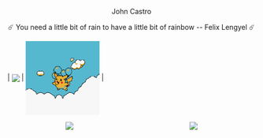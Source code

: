 ﻿<p align="center">
  John Castro
</p>

<p align="center">☄️ You need a little bit of rain to have a little bit of rainbow -- Felix Lengyel ☄️</p>


| <a href="https://github.com/johhncastro/github-readme-stats"><img align="center" src="https://github-readme-stats.vercel.app/api?username=johhncastro&show_icons=true&include_all_commits=true&theme=tokyonight&hide_border=true" /></a> | <img width="150" height="150" align="center" src="pikaaa.gif"/> |

<div style="display: flex; justify-content: space-around"> <img align="center" src="https://github-readme-stats.vercel.app/api/pin/?username=johhncastro&repo=turn-based-pvp&theme=tokyonight" /><img align="center" src="https://github-readme-stats.vercel.app/api/pin/?username=johhncastro&repo=dungeon-simulator&theme=tokyonight" /> </div>
